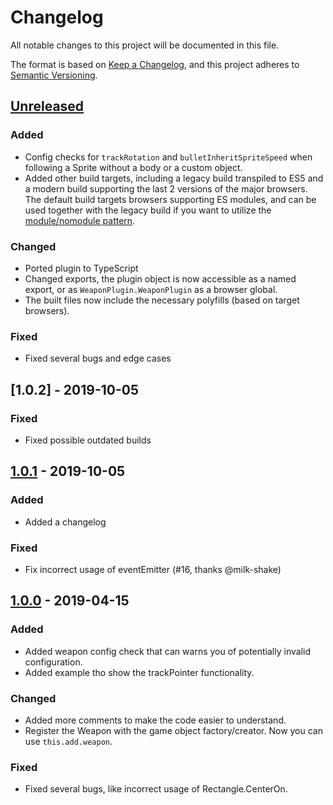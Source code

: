 # Changelog
All notable changes to this project will be documented in this file.

The format is based on [Keep a Changelog](https://keepachangelog.com/en/1.0.0/),
and this project adheres to [Semantic Versioning](https://semver.org/spec/v2.0.0.html).

## [Unreleased]
### Added
- Config checks for `trackRotation` and `bulletInheritSpriteSpeed` when following a Sprite without a body or a custom object.
- Added other build targets, including a legacy build transpiled to ES5 and a modern build supporting the last 2 versions of the major browsers.
The default build targets browsers supporting ES modules, and can be used together with the legacy build if you want to utilize the [module/nomodule pattern](https://philipwalton.com/articles/deploying-es2015-code-in-production-today/).

### Changed
- Ported plugin to TypeScript
- Changed exports, the plugin object is now accessible as a named export, or as `WeaponPlugin.WeaponPlugin` as a browser global.
- The built files now include the necessary polyfills (based on target browsers).

### Fixed
- Fixed several bugs and edge cases

## [1.0.2] - 2019-10-05
### Fixed
- Fixed possible outdated builds

## [1.0.1] - 2019-10-05
### Added
- Added a changelog

### Fixed
- Fix incorrect usage of eventEmitter (#16, thanks @milk-shake)

## [1.0.0] - 2019-04-15
### Added
- Added weapon config check that can warns you of potentially invalid configuration.
- Added example tho show the trackPointer functionality.

### Changed
- Added more comments to make the code easier to understand.
- Register the Weapon with the game object factory/creator. Now you can use `this.add.weapon`.

### Fixed
- Fixed several bugs, like incorrect usage of Rectangle.CenterOn.

[Unreleased]: https://github.com/16patsle/phaser3-weapon-plugin/compare/v1.0.1...HEAD
[1.0.1]: https://github.com/16patsle/phaser3-weapon-plugin/compare/v1.0.0...v1.0.1
[1.0.0]: https://github.com/16patsle/phaser3-weapon-plugin/compare/v1.0.0-beta.1...v1.0.0